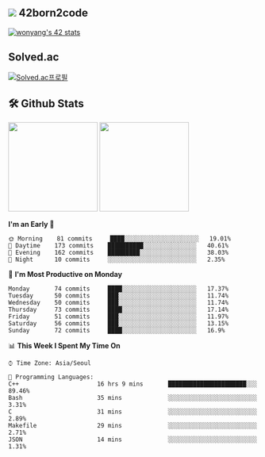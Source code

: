 
## <img src="https://img.shields.io/badge/-000000?style=flat&logo=42&logoColor=white"> 42born2code
[![wonyang's 42 stats](https://badge42.vercel.app/api/v2/cl5nhe5b6007809kydha7ht42/stats?cursusId=21&coalitionId=88)](https://profile.intra.42.fr/users/wonyang)

## Solved.ac
[![Solved.ac프로필](http://mazassumnida.wtf/api/v2/generate_badge?boj=bennyws)](https://solved.ac/bennyws)

## 🛠️ Github Stats
<p>
  <img height="180em" src="https://github-readme-stats-veggie-garden.vercel.app/api?username=gemstoneyang&show_icons=true&include_all_commits=true&bg_color=30,e96443,904e95&title_color=fff&text_color=fff">
  <img height="180em" src="https://github-readme-stats-veggie-garden.vercel.app/api/top-langs/?username=gemstoneyang&layout=compact&bg_color=30,e96443,904e95&title_color=fff&text_color=fff">
</p>

<!--START_SECTION:waka-->
**I'm an Early 🐤** 

```text
🌞 Morning    81 commits     ████░░░░░░░░░░░░░░░░░░░░░   19.01% 
🌆 Daytime    173 commits    ██████████░░░░░░░░░░░░░░░   40.61% 
🌃 Evening    162 commits    █████████░░░░░░░░░░░░░░░░   38.03% 
🌙 Night      10 commits     ░░░░░░░░░░░░░░░░░░░░░░░░░   2.35%

```
📅 **I'm Most Productive on Monday** 

```text
Monday       74 commits     ████░░░░░░░░░░░░░░░░░░░░░   17.37% 
Tuesday      50 commits     ███░░░░░░░░░░░░░░░░░░░░░░   11.74% 
Wednesday    50 commits     ███░░░░░░░░░░░░░░░░░░░░░░   11.74% 
Thursday     73 commits     ████░░░░░░░░░░░░░░░░░░░░░   17.14% 
Friday       51 commits     ███░░░░░░░░░░░░░░░░░░░░░░   11.97% 
Saturday     56 commits     ███░░░░░░░░░░░░░░░░░░░░░░   13.15% 
Sunday       72 commits     ████░░░░░░░░░░░░░░░░░░░░░   16.9%

```


📊 **This Week I Spent My Time On** 

```text
⌚︎ Time Zone: Asia/Seoul

💬 Programming Languages: 
C++                      16 hrs 9 mins       ██████████████████████░░░   89.46% 
Bash                     35 mins             ░░░░░░░░░░░░░░░░░░░░░░░░░   3.31% 
C                        31 mins             ░░░░░░░░░░░░░░░░░░░░░░░░░   2.89% 
Makefile                 29 mins             ░░░░░░░░░░░░░░░░░░░░░░░░░   2.71% 
JSON                     14 mins             ░░░░░░░░░░░░░░░░░░░░░░░░░   1.31%

```


<!--END_SECTION:waka-->
